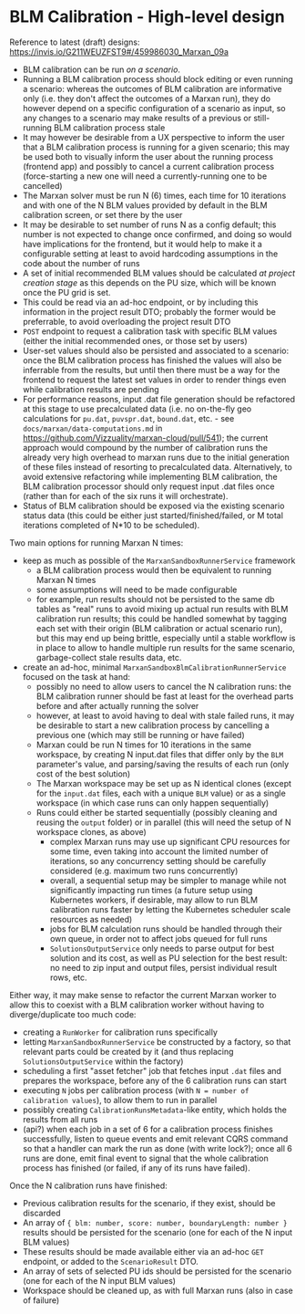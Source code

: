 # BLM Calibration - High-level design

Reference to latest (draft) designs:
https://invis.io/G211WEUZFST9#/459986030_Marxan_09a

* BLM calibration can be run *on a scenario*.
* Running a BLM calibration process should block editing or even running a
  scenario: whereas the outcomes of BLM calibration are informative only (i.e.
  they don't affect the outcomes of a Marxan run), they do however depend on a
  specific configuration of a scenario as input, so any changes to a scenario
  may make results of a previous or still-running BLM calibration process stale
* It may however be desirable from a UX perspective to inform the user that a
  BLM calibration process is running for a given scenario; this may be used both
  to visually inform the user about the running process (frontend app) and
  possibly to cancel a current calibration process (force-starting a new one
  will need a currently-running one to be cancelled)
* The Marxan solver must be run N (6) times, each time for 10 iterations and
  with one of the N BLM values provided by default in the BLM calibration
  screen, or set there by the user
* It may be desirable to set number of runs N as a config default; this number
  is not expected to change once confirmed, and doing so would have implications
  for the frontend, but it would help to make it a configurable setting at least
  to avoid hardcoding assumptions in the code about the number of runs
* A set of initial recommended BLM values should be calculated *at project
  creation stage* as this depends on the PU size, which will be known once the
  PU grid is set.
* This could be read via an ad-hoc endpoint, or by including this information in
  the project result DTO; probably the former would be preferrable, to avoid
  overloading the project result DTO
* `POST` endpoint to request a calibration task with specific BLM values (either
  the initial recommended ones, or those set by users)
* User-set values should also be persisted and associated to a scenario: once
  the BLM calibration process has finished the values will also be inferrable
  from the results, but until then there must be a way for the frontend to
  request the latest set values in order to render things even while calibration
  results are pending
* For performance reasons, input .dat file generation should be refactored at
  this stage to use precalculated data (i.e. no on-the-fly geo calculations for
  `pu.dat`, `puvspr.dat`, `bound.dat`, etc. - see
  `docs/marxan/data-computations.md` in
  https://github.com/Vizzuality/marxan-cloud/pull/541); the current approach
  would compound by the number of calibration runs the already very high
  overhead to marxan runs due to the initial generation of these files instead
  of resorting to precalculated data. Alternatively, to avoid extensive
  refactoring while implementing BLM calibration, the BLM calibration processor
  should only request input .dat files once (rather than for each of the six
  runs it will orchestrate).
* Status of BLM calibration should be exposed via the existing scenario status
  data (this could be either just started/finished/failed, or M total iterations
  completed of N*10 to be scheduled).

Two main options for running Marxan N times:

* keep as much as possible of the `MarxanSandboxRunnerService` framework
  * a BLM calibration process would then be equivalent to running Marxan N times
  * some assumptions will need to be made configurable
  * for example, run results should not be persisted to the same db tables as
    "real" runs to avoid mixing up actual run results with BLM calibration run
    results; this could be handled somewhat by tagging each set with their
    origin (BLM calibration or actual scenario run), but this may end up being
    brittle, especially until a stable workflow is in place to allow to handle
    multiple run results for the same scenario, garbage-collect stale results
    data, etc.
* create an ad-hoc, minimal `MarxanSandboxBlmCalibrationRunnerService` focused
  on the task at hand:
  * possibly no need to allow users to cancel the N calibration runs: the BLM
    calibration runner should be fast at least for the overhead parts before and
    after actually running the solver
  * however, at least to avoid having to deal with stale failed runs, it may be
    desirable to start a new calibration process by cancelling a previous one
    (which may still be running or have failed)
  * Marxan could be run N times for 10 iterations in the same workspace, by
    creating N input.dat files that differ only by the `BLM` parameter's value,
    and parsing/saving the results of each run (only cost of the best solution)
  * The Marxan workspace may be set up as N identical clones (except for the
    `input.dat` files, each with a unique `BLM` value) or as a single workspace
    (in which case runs can only happen sequentially)
  * Runs could either be started sequentially (possibly cleaning and reusing the
    `output` folder) or in parallel (this will need the setup of N workspace
    clones, as above)
    * complex Marxan runs may use up significant CPU resources for some time,
      even taking into account the limited number of iterations, so any
      concurrency setting should be carefully considered (e.g. maximum two runs
      concurrently)
    * overall, a sequential setup may be simpler to manage while not
      significantly impacting run times (a future setup using Kubernetes
      workers, if desirable, may allow to run BLM calibration runs faster by
      letting the Kubernetes scheduler scale resources as needed)
    * jobs for BLM calculation runs should be handled through their own queue,
      in order not to affect jobs queued for full runs
    * `SolutionsOutputService` only needs to parse output for best solution and
      its cost, as well as PU selection for the best result: no need to zip
      input and output files, persist individual result rows, etc.

Either way, it may make sense to refactor the current Marxan worker to allow
this to coexist with a BLM calibration worker without having to
diverge/duplicate too much code:

- creating a `RunWorker` for calibration runs specifically
- letting `MarxanSandboxRunnerService` be constructed by a factory, so that
  relevant parts could be created by it (and thus replacing
  `SolutionsOutputService` within the factory)
- scheduling a first "asset fetcher" job that fetches input `.dat` files and
  prepares the workspace, before any of the 6 calibration runs can start
- executing `N` jobs per calibration process (with `N = number of calibration
  values`), to allow them to run in parallel
- possibly creating `CalibrationRunsMetadata`-like entity, which holds the
  results from all runs
- (api?) when each job in a set of 6 for a calibration process finishes
  successfully, listen to queue events and emit relevant CQRS command so that a
  handler can mark the run as done (with write lock?); once all 6 runs are done,
  emit final event to signal that the whole calibration process has finished (or
  failed, if any of its runs have failed).

Once the N calibration runs have finished:

* Previous calibration results for the scenario, if they exist, should be
  discarded
* An array of `{ blm: number, score: number, boundaryLength: number }` results
  should be persisted for the scenario (one for each of the N input BLM values)
* These results should be made available either via an ad-hoc `GET` endpoint,
  or added to the `ScenarioResult` DTO.
* An array of sets of selected PU ids should be persisted for the scenario (one
  for each of the N input BLM values)
* Workspace should be cleaned up, as with full Marxan runs (also in case of
  failure)


